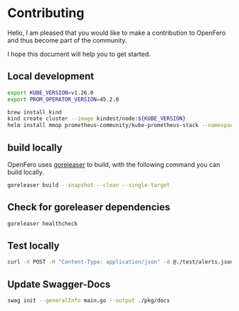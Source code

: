 # Contributing

Hello, I am pleased that you would like to make a contribution to OpenFero and thus become part of the community.

I hope this document will help you to get started.

## Local development

```bash
export KUBE_VERSION=v1.26.0
export PROM_OPERATOR_VERSION=45.2.0

brew install kind
kind create cluster --image kindest/node:${KUBE_VERSION}
helm install mmop prometheus-community/kube-prometheus-stack --namespace default --set kubeTargetVersionOverride="${KUBE_VERSION}" --version=${PROM_OPERATOR_VERSION}
```

## build locally

OpenFero uses [goreleaser](https://github.com/goreleaser) to build, with the following command you can build locally.

```bash
goreleaser build --snapshot --clean --single-target
```

## Check for goreleaser dependencies

```bash
goreleaser healthcheck
```

## Test locally

```bash
curl -X POST -H "Content-Type: application/json" -d @./test/alerts.json http://localhost:8080/alerts
```

## Update Swagger-Docs

```bash
swag init --generalInfo main.go --output ./pkg/docs
```
